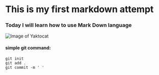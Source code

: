 # This is my first markdown attempt
### Today I will learn how to use Mark Down language

![Image of Yaktocat](https://octodex.github.com/images/yaktocat.png)

#### simple git command:
```
git init
git add .
git commit -m ' '
```
